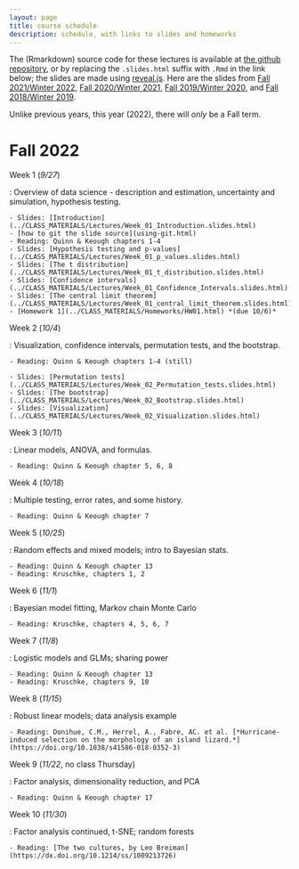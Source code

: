 ```yaml
---
layout: page
title: course schedule
description: schedule, with links to slides and homeworks
---
```


The (Rmarkdown) source code for these lectures is available at [the github repository](https://github.com/UO-Biostats/UO_ABS),
or by replacing the `.slides.html` suffix with `.Rmd` in the link below;
the slides are made using [reveal.js](https://github.com/hakimel/reveal.js/).
Here are the slides from
[Fall 2021/Winter 2022](2021_schedule.html),
[Fall 2020/Winter 2021](2020_schedule.html),
[Fall 2019/Winter 2020](2019_schedule.html),
and [Fall 2018/Winter 2019](2018_schedule.html).

Unlike previous years,
this year (2022), there will *only* be a Fall term.

# Fall 2022

Week 1 (*9/27*)

: Overview of data science - description and estimation, uncertainty and simulation,
    hypothesis testing.

    - Slides: [Introduction](../CLASS_MATERIALS/Lectures/Week_01_Introduction.slides.html)
    - [how to git the slide source](using-git.html)
    - Reading: Quinn & Keough chapters 1-4
    - Slides: [Hypothesis testing and p-values](../CLASS_MATERIALS/Lectures/Week_01_p_values.slides.html)
    - Slides: [The t distribution](../CLASS_MATERIALS/Lectures/Week_01_t_distribution.slides.html)
    - Slides: [Confidence intervals](../CLASS_MATERIALS/Lectures/Week_01_Confidence_Intervals.slides.html)
    - Slides: [The central limit theorem](../CLASS_MATERIALS/Lectures/Week_01_central_limit_theorem.slides.html)
    - [Homework 1](../CLASS_MATERIALS/Homeworks/HW01.html) *(due 10/6)*


Week 2 (*10/4*)

: Visualization, confidence intervals, permutation tests, and the bootstrap.

    - Reading: Quinn & Keough chapters 1-4 (still)

    - Slides: [Permutation tests](../CLASS_MATERIALS/Lectures/Week_02_Permutation_tests.slides.html)
    - Slides: [The bootstrap](../CLASS_MATERIALS/Lectures/Week_02_Bootstrap.slides.html)
    - Slides: [Visualization](../CLASS_MATERIALS/Lectures/Week_02_Visualization.slides.html)

<!--
    - Slides: [Overfitting and crossvalidation](../CLASS_MATERIALS/Lectures/Week_14_overfitting_crossvalidation.slides.html)
-->

Week 3 (*10/11*)

: Linear models, ANOVA, and formulas.

    - Reading: Quinn & Keough chapter 5, 6, 8

<!--
    - Slides: [Multivariate ANOVA](../CLASS_MATERIALS/Lectures/Week_04_Multivariate_ANOVA.slides.html)
    - Slides: [Formulas](../CLASS_MATERIALS/Lectures/Week_04_Formulas.slides.html)
-->

Week 4 (*10/18*)

: Multiple testing, error rates, and some history.

    - Reading: Quinn & Keough chapter 7

<!--
    - Slides: [Multiple testing](../CLASS_MATERIALS/Lectures/Week_06_Multiple_testing.slides.html)
    - Slides: [Statistics and eugenics](../CLASS_MATERIALS/Lectures/Week_06_Statistics_and_eugenics.slides.html)
    - Slides: [A note on P-value thresholds](../CLASS_MATERIALS/Lectures/Week_06_P_threshold.slides.html)
-->

Week 5 (*10/25*)

: Random effects and mixed models; intro to Bayesian stats.

    - Reading: Quinn & Keough chapter 13
    - Reading: Kruschke, chapters 1, 2

<!--
    - Slides: [Linear models and least squares](../CLASS_MATERIALS/Lectures/Week_05_Linear_models.slides.html)
    - Slides: [Random effects](../CLASS_MATERIALS/Lectures/Week_05_Random_effects.slides.html)
    - Slides: [Probability rules](../CLASS_MATERIALS/Lectures/Week_07_Probability_rules.slides.html)
-->

Week 6 (*11/1*)

: Bayesian model fitting, Markov chain Monte Carlo

    - Reading: Kruschke, chapters 4, 5, 6, 7

<!--
    - Slides: [Prior distributions](../CLASS_MATERIALS/Lectures/Week_07_Prior_distributions.slides.html)
    - Slides: [The Beta distribution](../CLASS_MATERIALS/Lectures/Week_07_Beta_distribution.slides.html)
    - Slides: [Posterior sampling with MCMC](../CLASS_MATERIALS/Lectures/Week_08_Posterior_sampling.slides.html)
    - Slides: [Baseball: Hierarchical logistic models](../CLASS_MATERIALS/Lectures/Week_08_Baseball.slides.html)
-->

Week 7 (*11/8*)

: Logistic models and GLMs; sharing power

    - Reading: Quinn & Keough chapter 13
    - Reading: Kruschke, chapters 9, 10

<!--
    - Slides: [Intro to brms](../CLASS_MATERIALS/Lectures/Week_09_Intro_to_brms.slides.html)
    - Slides: [Generalized Linear Models](../CLASS_MATERIALS/Lectures/Week_09_GLMs.slides.html)
-->

Week 8 (*11/15*)

: Robust linear models; data analysis example

    - Reading: Donihue, C.M., Herrel, A., Fabre, AC. et al. [*Hurricane-induced selection on the morphology of an island lizard.*](https://doi.org/10.1038/s41586-018-0352-3)

<!--
    - Slides: [Cauchy distribution](../CLASS_MATERIALS/Lectures/Week_10_Cauchy_distribution.slides.html)
    - Slides: [Robust models](../CLASS_MATERIALS/Lectures/Week_10_Robust_fitting.slides.html)
    - slides: [Hurricane Lizards](../CLASS_MATERIALS/Lectures/Week_16_Hurricane_lizards.slides.html)
-->

Week 9 (*11/22*, no class Thursday)

: Factor analysis, dimensionality reduction, and PCA

    - Reading: Quinn & Keough chapter 17

<!--
    - slides: [Dimension reduction and PCA](../CLASS_MATERIALS/Lectures/Week_17_Dimension_reduction_and_PCA.slides.html)
    - slides: [On ordination](../CLASS_MATERIALS/Lectures/Week_17_On_ordination.slides.html)
-->

Week 10 (*11/30*)

: Factor analysis continued, t-SNE; random forests 

    - Reading: [The two cultures, by Leo Breiman](https://dx.doi.org/10.1214/ss/1009213726)

<!--
    - slides: [t-SNE](../CLASS_MATERIALS/Lectures/Week_18_tSNE.slides.html)
    - slides: [Random forests](../CLASS_MATERIALS/Lectures/Week_20_Random_forests.slides.html)
-->

